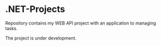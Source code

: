 # .NET-Projects
Repository contains my WEB API project with an application to managing tasks.

The project is under development.
